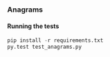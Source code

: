 ### Anagrams

#### Running the tests


```python
pip install -r requirements.txt
py.test test_anagrams.py 
```
